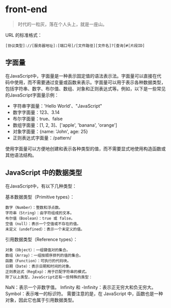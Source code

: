 # front-end

> 时代的一粒灰，落在个人头上，就是一座山。

URL 的标准格式：

```
[协议类型]://[服务器地址]:[端口号]/[文件路径][文件名]?[查询]#[片段ID]
```

## 字面量

在JavaScript中，字面量是一种表示固定值的语法表示法。字面量可以直接在代码中使用，而不需要通过变量或函数来表示。字面量可以用于表示各种数据类型，包括字符串、数字、布尔值、数组、对象和正则表达式等。例如，以下是一些常见的JavaScript字面量示例：

* 字符串字面量：'Hello World'、"JavaScript"
* 数字字面量：123、3.14
* 布尔字面量：true、false
* 数组字面量：[1, 2, 3]、['apple', 'banana', 'orange']
* 对象字面量：{name: 'John', age: 25}
* 正则表达式字面量：/pattern/

使用字面量可以方便地创建和表示各种类型的值，而不需要显式地使用构造函数或其他语法结构。

## JavaScript 中的数据类型

在JavaScript中，有以下几种类型：

基本数据类型（Primitive types）：

    数字（Number）：整数和浮点数。
    字符串（String）：由字符组成的文本。
    布尔值（Boolean）：true 或 false。
    空值（null）：表示一个空值或不存在的值。
    未定义（undefined）：表示一个未定义的值。

引用数据类型（Reference types）：

    对象（Object）：一组键值对的集合。
    数组（Array）：一组按顺序排列的值的集合。
    函数（Function）：可执行的代码块。
    日期（Date）：表示日期和时间的对象。
    正则表达式（RegExp）：用于匹配字符串的模式。
    除了以上类型，JavaScript还有一些特殊的类型：

NaN：表示一个非数字值。
Infinity 和 -Infinity：表示正无穷大和负无穷大。
Symbol：表示唯一的标识符。
需要注意的是，在 JavaScript 中，函数也是一种对象，因此它也属于引用数据类型。